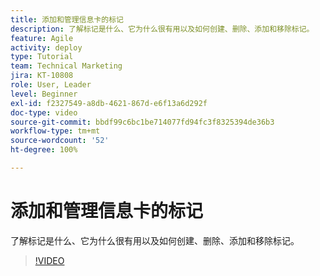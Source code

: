 ```yaml
---
title: 添加和管理信息卡的标记
description: 了解标记是什么、它为什么很有用以及如何创建、删除、添加和移除标记。
feature: Agile
activity: deploy
type: Tutorial
team: Technical Marketing
jira: KT-10808
role: User, Leader
level: Beginner
exl-id: f2327549-a8db-4621-867d-e6f13a6d292f
doc-type: video
source-git-commit: bbdf99c6bc1be714077fd94fc3f8325394de36b3
workflow-type: tm+mt
source-wordcount: '52'
ht-degree: 100%

---
```


# 添加和管理信息卡的标记

了解标记是什么、它为什么很有用以及如何创建、删除、添加和移除标记。

>[!VIDEO](https://video.tv.adobe.com/v/346807/?quality=12&learn=on&enablevpops=1)
